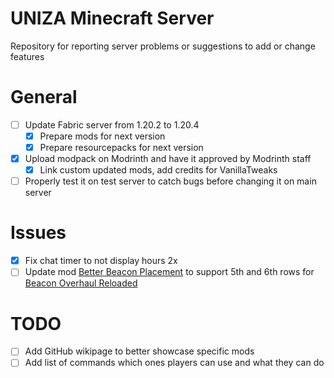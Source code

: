 # UNIZA Minecraft Server
Repository for reporting server problems or suggestions to add or change features

# General
- [ ] Update Fabric server from 1.20.2 to 1.20.4
	- [X] Prepare mods for next version
	- [X] Prepare resourcepacks for next version
- [X] Upload modpack on Modrinth and have it approved by Modrinth staff
	- [X] Link custom updated mods, add credits for VanillaTweaks
- [ ] Properly test it on test server to catch bugs before changing it on main server

# Issues
- [X] Fix chat timer to not display hours 2x 
- [ ] Update mod [Better Beacon Placement](https://modrinth.com/mod/better-beacon-placement) to support 5th and 6th rows for [Beacon Overhaul Reloaded](https://modrinth.com/mod/beacon-overhaul-reloaded)

# TODO
- [ ] Add GitHub wikipage to better showcase specific mods
- [ ] Add list of commands which ones players can use and what they can do
